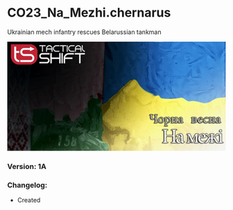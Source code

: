 # CO23_Na_Mezhi.chernarus
Ukrainian mech infantry rescues Belarussian tankman

<img src='https://github.com/rempopo/CO23_Na_Mezhi.chernarus/raw/main/overview.jpg' />	

### Version: 1A

### Changelog:
- Created

